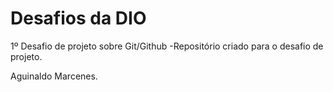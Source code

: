 # Desafios da DIO

1º Desafio de projeto sobre Git/Github
  -Repositório criado para o desafio de projeto.

Aguinaldo Marcenes.
